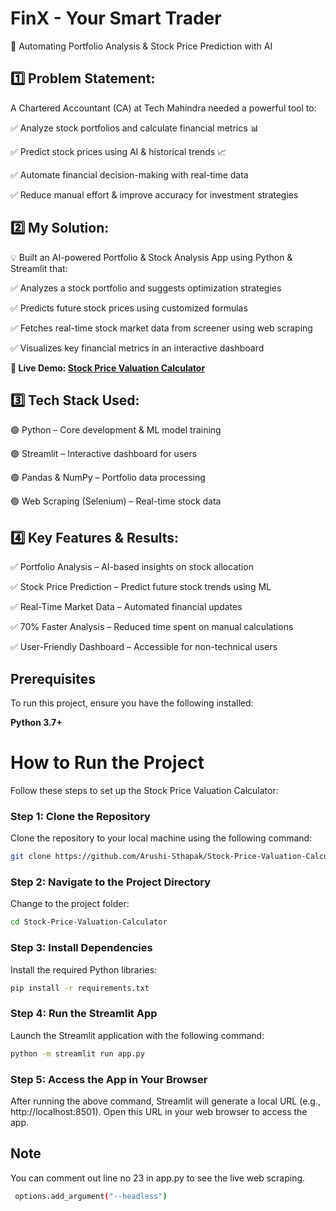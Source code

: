 # FinX - Your Smart Trader

🚀 Automating Portfolio Analysis & Stock Price Prediction with AI

## 1️⃣ Problem Statement:

A Chartered Accountant (CA) at Tech Mahindra needed a powerful tool to:

✅ Analyze stock portfolios and calculate financial metrics 📊

✅ Predict stock prices using AI & historical trends 📈

✅ Automate financial decision-making with real-time data

✅ Reduce manual effort & improve accuracy for investment strategies

## 2️⃣ My Solution:

💡 Built an AI-powered Portfolio & Stock Analysis App using Python & Streamlit that:

✅ Analyzes a stock portfolio and suggests optimization strategies

✅ Predicts future stock prices using customized formulas

✅ Fetches real-time stock market data from screener using web scraping

✅ Visualizes key financial metrics in an interactive dashboard


**🔗 Live Demo: [Stock Price Valuation Calculator](https://stock-price-valuation-calculator-ekt6bqpvbmtcj3xenfzfvu.streamlit.app/)**


## 3️⃣ Tech Stack Used:

🟢 Python – Core development & ML model training

🟢 Streamlit – Interactive dashboard for users

🟢 Pandas & NumPy – Portfolio data processing

🟢 Web Scraping (Selenium) – Real-time stock data

## 4️⃣ Key Features & Results:

✅ Portfolio Analysis – AI-based insights on stock allocation

✅ Stock Price Prediction – Predict future stock trends using ML

✅ Real-Time Market Data – Automated financial updates

✅ 70% Faster Analysis – Reduced time spent on manual calculations

✅ User-Friendly Dashboard – Accessible for non-technical users



## Prerequisites  

To run this project, ensure you have the following installed:  

 **Python 3.7+**  


# How to Run the Project

Follow these steps to set up the Stock Price Valuation Calculator:

### Step 1: Clone the Repository

Clone the repository to your local machine using the following command:

```bash
git clone https://github.com/Arushi-Sthapak/Stock-Price-Valuation-Calculator.git
```

### Step 2: Navigate to the Project Directory

Change to the project folder:

```bash
cd Stock-Price-Valuation-Calculator
```

### Step 3: Install Dependencies

Install the required Python libraries:

```bash
pip install -r requirements.txt
```

### Step 4: Run the Streamlit App

Launch the Streamlit application with the following command:

```bash
python -m streamlit run app.py
```

### Step 5: Access the App in Your Browser

After running the above command, Streamlit will generate a local URL (e.g., http://localhost:8501).
Open this URL in your web browser to access the app.

## Note
You can comment out line no 23 in app.py to see the live web scraping.
```bash
 options.add_argument("--headless")
```





